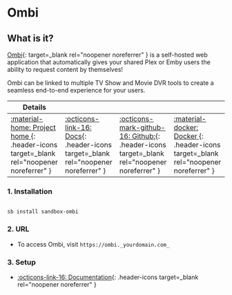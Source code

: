 # Ombi

## What is it?

[Ombi](https://ombi.io/){: target=_blank rel="noopener noreferrer" } is a self-hosted web application that automatically gives your shared Plex or Emby users the ability to request content by themselves!

Ombi can be linked to multiple TV Show and Movie DVR tools to create a seamless end-to-end experience for your users.

| Details     |             |             |             |
|-------------|-------------|-------------|-------------|
| [:material-home: Project home ](https://ombi.io/){: .header-icons target=_blank rel="noopener noreferrer" } | [:octicons-link-16: Docs](https://docs.ombi.app/guides/installation/){: .header-icons target=_blank rel="noopener noreferrer" } | [:octicons-mark-github-16: Github:](https://github.com/Ombi-app/Ombi){: .header-icons target=_blank rel="noopener noreferrer" } | [:material-docker: Docker ](https://hub.docker.com/r/hotio/ombi){: .header-icons target=_blank rel="noopener noreferrer" }|

### 1. Installation

``` shell

sb install sandbox-ombi

```

### 2. URL

- To access Ombi, visit `https://ombi._yourdomain.com_`

### 3. Setup

- [:octicons-link-16: Documentation](https://docs.ombi.app/guides/installation/){: .header-icons target=_blank rel="noopener noreferrer" }
